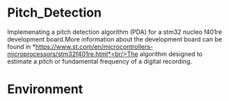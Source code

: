 # Pitch_Detection
Implemenating a pitch detection algorithm (PDA) for a stm32 nucleo f401re development board.More information about the development board can be found in *https://www.st.com/en/microcontrollers-microprocessors/stm32f401re.html*<br/>The algorithm designed to estimate a pitch or fundamental frequency of a digital recording.
# Environment



